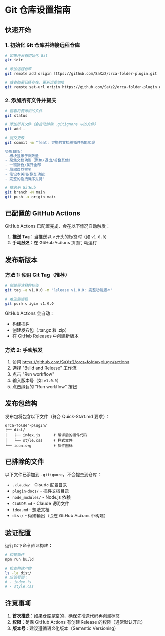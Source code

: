 # Git 仓库设置指南

## 快速开始

### 1. 初始化 Git 仓库并连接远程仓库

```bash
# 如果还没有初始化 Git
git init

# 添加远程仓库
git remote add origin https://github.com/SaXz2/orca-folder-plugin.git

# 或者如果已经存在，更新远程地址
git remote set-url origin https://github.com/SaXz2/orca-folder-plugin.git
```

### 2. 添加所有文件并提交

```bash
# 查看将要添加的文件
git status

# 添加所有文件（会自动排除 .gitignore 中的文件）
git add .

# 提交更改
git commit -m "feat: 完整的文档树插件功能实现

功能包括：
- 根块显示子块数量
- 聚焦文档功能（聚焦/退出/折叠其他）
- 一键折叠/展开全部
- 局部自然排序
- 笔记本关闭/恢复功能
- 完整的拖拽排序支持"

# 推送到 GitHub
git branch -M main
git push -u origin main
```

## 已配置的 GitHub Actions

GitHub Actions 已配置完成，会在以下情况自动触发：

1. **推送 Tag**：当推送以 `v` 开头的标签时（如 `v1.0.0`）
2. **手动触发**：在 GitHub Actions 页面手动运行

## 发布新版本

### 方法 1: 使用 Git Tag（推荐）

```bash
# 创建带注释的标签
git tag -a v1.0.0 -m "Release v1.0.0: 完整功能版本"

# 推送到远程
git push origin v1.0.0
```

GitHub Actions 会自动：
- 构建插件
- 创建发布包（.tar.gz 和 .zip）
- 在 GitHub Releases 中创建新版本

### 方法 2: 手动触发

1. 访问 https://github.com/SaXz2/orca-folder-plugin/actions
2. 选择 "Build and Release" 工作流
3. 点击 "Run workflow"
4. 输入版本号（如 `v1.0.0`）
5. 点击绿色的 "Run workflow" 按钮

## 发布包结构

发布包将包含以下文件（符合 Quick-Start.md 要求）：

```
orca-folder-plugin/
├── dist/
│   ├── index.js      # 编译后的插件代码
│   └── style.css     # 样式文件
└── icon.svg          # 插件图标
```

## 已排除的文件

以下文件已添加到 `.gitignore`，不会提交到仓库：

- `.claude/` - Claude 配置目录
- `plugin-docs/` - 插件文档目录
- `node_modules/` - Node.js 依赖
- `CLAUDE.md` - Claude 说明文件
- `idea.md` - 想法文档
- `dist/` - 构建输出（会在 GitHub Actions 中构建）

## 验证配置

运行以下命令验证构建：

```bash
# 构建插件
npm run build

# 检查构建产物
ls -la dist/
# 应该看到：
# - index.js
# - style.css
```

## 注意事项

1. **首次推送**：如果仓库是空的，确保先推送代码再创建标签
2. **权限**：确保 GitHub Actions 有创建 Release 的权限（通常默认开启）
3. **版本号**：建议遵循语义化版本（Semantic Versioning）

